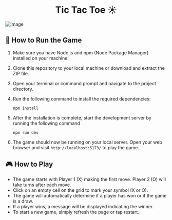 <h1 align="center">Tic Tac Toe ☀️</h1>

![image](https://github.com/AlimurtuzaCodes/Tic-Tac-Toe/assets/88965204/e71ca3f8-2e6f-46a7-b563-fd4981f96fee)


## 🚀 How to Run the Game

1. Make sure you have Node.js and npm (Node Package Manager) installed on your machine.
2. Clone this repository to your local machine or download and extract the ZIP file.
3. Open your terminal or command prompt and navigate to the project directory.
4. Run the following command to install the required dependencies:
   
   ```
   npm install
   ```
5. After the installation is complete, start the development server by running the following command

   ```
   npm run dev
   ```
6. The game should now be running on your local server. Open your web browser and visit `http://localhost:5173/` to play the game.

## 🎮 How to Play

- The game starts with Player 1 (X) making the first move. Player 2 (O) will take turns after each move.
- Click on an empty cell on the grid to mark your symbol (X or O).
- The game will automatically determine if a player has won or if the game is a draw.
- If a player wins, a message will be displayed indicating the winner.
- To start a new game, simply refresh the page or tap restart.

